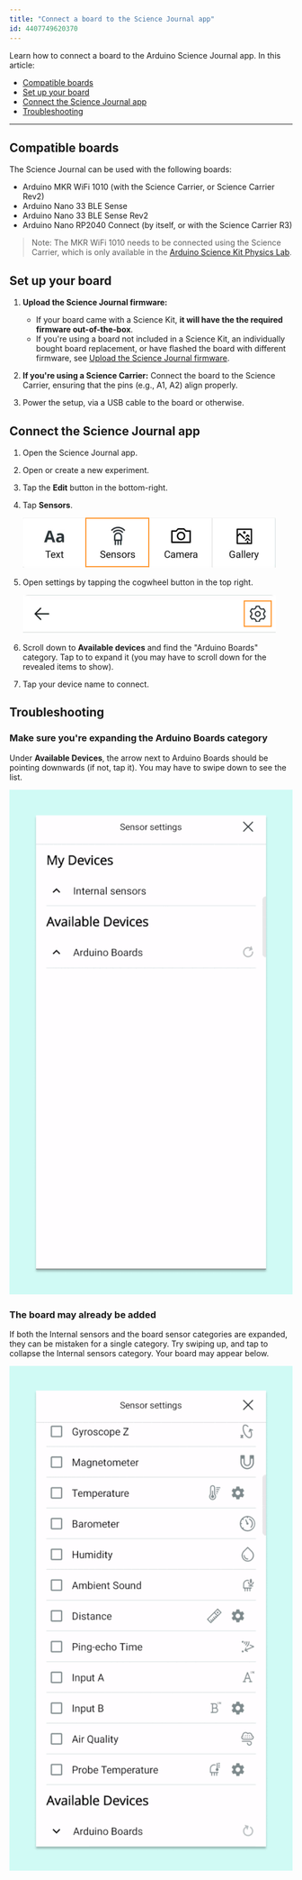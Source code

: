 ```yaml
---
title: "Connect a board to the Science Journal app"
id: 4407749620370
---
```


Learn how to connect a board to the Arduino Science Journal app. In this article:

* [Compatible boards](#compatible-boards)
* [Set up your board](#set-up-your-board)
* [Connect the Science Journal app](#connect-the-science-journal-app)
* [Troubleshooting](#troubleshooting)

---

<a id="compatible-boards"></a>

## Compatible boards

The Science Journal can be used with the following boards:

* Arduino MKR WiFi 1010 (with the Science Carrier, or Science Carrier Rev2)
* Arduino Nano 33 BLE Sense
* Arduino Nano 33 BLE Sense Rev2
* Arduino Nano RP2040 Connect (by itself, or with the Science Carrier R3)

> Note: The MKR WiFi 1010 needs to be connected using the Science Carrier, which is only available in the [Arduino Science Kit Physics Lab](https://store.arduino.cc/products/arduino-science-kit-physics-lab).

<a id="set-up-your-board"></a>

## Set up your board

1. **Upload the Science Journal firmware:**

   * If your board came with a Science Kit, **it will have the the required firmware out-of-the-box**.
   * If you're using a board not included in a Science Kit, an individually bought board replacement, or have flashed the board with different firmware, see [Upload the Science Journal firmware](https://support.arduino.cc/hc/en-us/articles/4408029337746-Upload-the-Science-Journal-firmware).

2. **If you're using a Science Carrier:** Connect the board to the Science Carrier, ensuring that the pins (e.g., A1, A2) align properly.

3. Power the setup, via a USB cable to the board or otherwise.

<a id="connect-the-science-journal-app"></a>

## Connect the Science Journal app

1. Open the Science Journal app.

2. Open or create a new experiment.

3. Tap the **Edit** button in the bottom-right.

4. Tap **Sensors**.

   ![The Sensors button in Science Journal.](img/sj-v2-button-sensors.png)

5. Open settings by tapping the cogwheel button in the top right.

   ![The settings button in Science Journal.](img/sj-v2-button-cogwheel.png)

6. Scroll down to **Available devices** and find the "Arduino Boards" category. Tap to to expand it (you may have to scroll down for the revealed items to show).

7. Tap your device name to connect.

## Troubleshooting

### Make sure you're expanding the Arduino Boards category

Under **Available Devices**, the arrow next to Arduino Boards should be pointing downwards (if not, tap it). You may have to swipe down to see the list.

![Finding the device in the 'Arduino boards' category.](img/SJ-v2-missing-board-expand.gif)

### The board may already be added

If both the Internal sensors and the board sensor categories are expanded, they can be mistaken for a single category. Try swiping up, and tap to collapse the Internal sensors category. Your board may appear below.

![Finding the added device.](img/SJ-v2-missing-board-middle.gif)

